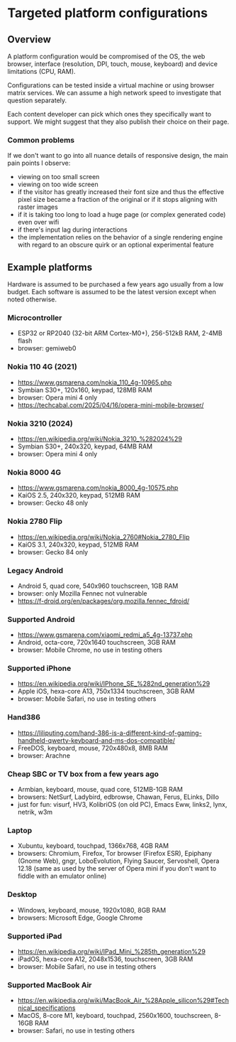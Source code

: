 # Targeted platform configurations

## Overview

A platform configuration would be compromised of the OS, the web browser, interface (resolution, DPI, touch, mouse, keyboard) and device limitations (CPU, RAM).

Configurations can be tested inside a virtual machine or using browser matrix services. We can assume a high network speed to investigate that question separately.

Each content developer can pick which ones they specifically want to support. We might suggest that they also publish their choice on their page.

### Common problems

If we don't want to go into all nuance details of responsive design, the main pain points I observe:
* viewing on too small screen
* viewing on too wide screen
* if the visitor has greatly increased their font size and thus the effective pixel size became a fraction of the original or if it stops aligning with raster images
* if it is taking too long to load a huge page (or complex generated code) even over wifi
* if there's input lag during interactions
* the implementation relies on the behavior of a single rendering engine with regard to an obscure quirk or an optional experimental feature

## Example platforms

Hardware is assumed to be purchased a few years ago usually from a low budget. Each software is assumed to be the latest version except when noted otherwise.

### Microcontroller

* ESP32 or RP2040 (32-bit ARM Cortex-M0+), 256-512kB RAM, 2-4MB flash
* browser: gemiweb0

### Nokia 110 4G (2021)

* https://www.gsmarena.com/nokia_110_4g-10965.php
* Symbian S30+, 120x160, keypad, 128MB RAM
* browser: Opera mini 4 only
* https://techcabal.com/2025/04/16/opera-mini-mobile-browser/

### Nokia 3210 (2024)

* https://en.wikipedia.org/wiki/Nokia_3210_%282024%29
* Symbian S30+, 240x320, keypad, 64MB RAM
* browser: Opera mini 4 only

### Nokia 8000 4G

* https://www.gsmarena.com/nokia_8000_4g-10575.php
* KaiOS 2.5, 240x320, keypad, 512MB RAM
* browser: Gecko 48 only

### Nokia 2780 Flip

* https://en.wikipedia.org/wiki/Nokia_2760#Nokia_2780_Flip
* KaiOS 3.1, 240x320, keypad, 512MB RAM
* browser: Gecko 84 only

### Legacy Android

* Android 5, quad core, 540x960 touchscreen, 1GB RAM
* browser: only Mozilla Fennec not vulnerable
* https://f-droid.org/en/packages/org.mozilla.fennec_fdroid/

### Supported Android

* https://www.gsmarena.com/xiaomi_redmi_a5_4g-13737.php
* Android, octa-core, 720x1640 touchscreen, 3GB RAM
* browser: Mobile Chrome, no use in testing others

### Supported iPhone

* https://en.wikipedia.org/wiki/IPhone_SE_%282nd_generation%29
* Apple iOS, hexa-core A13, 750x1334 touchscreen, 3GB RAM
* browser: Mobile Safari, no use in testing others

### Hand386

* https://liliputing.com/hand-386-is-a-different-kind-of-gaming-handheld-qwerty-keyboard-and-ms-dos-compatible/
* FreeDOS, keyboard, mouse, 720x480x8, 8MB RAM
* browser: Arachne

### Cheap SBC or TV box from a few years ago

* Armbian, keyboard, mouse, quad core, 512MB-1GB RAM
* browsers: NetSurf, Ladybird, edbrowse, Chawan, Ferus, ELinks, Dillo
* just for fun: visurf, HV3, KolibriOS (on old PC), Emacs Eww, links2, lynx, netrik, w3m

### Laptop

* Xubuntu, keyboard, touchpad, 1366x768, 4GB RAM
* browsers: Chromium, Firefox, Tor browser (Firefox ESR), Epiphany (Gnome Web), gngr, LoboEvolution, Flying Saucer, Servoshell, Opera 12.18 (same as used by the server of Opera mini if you don't want to fiddle with an emulator online)

### Desktop

* Windows, keyboard, mouse, 1920x1080, 8GB RAM
* browsers: Microsoft Edge, Google Chrome

### Supported iPad

* https://en.wikipedia.org/wiki/IPad_Mini_%285th_generation%29
* iPadOS, hexa-core A12, 2048x1536, touchscreen, 3GB RAM
* browser: Mobile Safari, no use in testing others

### Supported MacBook Air

* https://en.wikipedia.org/wiki/MacBook_Air_%28Apple_silicon%29#Technical_specifications
* MacOS, 8-core M1, keyboard, touchpad, 2560x1600, touchscreen, 8-16GB RAM
* browser: Safari, no use in testing others
